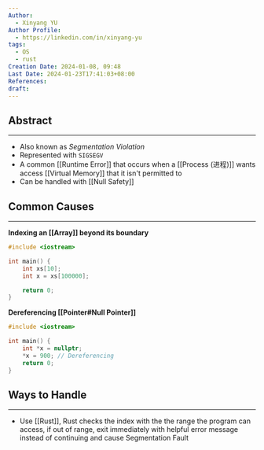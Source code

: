 ```yaml
---
Author:
  - Xinyang YU
Author Profile:
  - https://linkedin.com/in/xinyang-yu
tags:
  - OS
  - rust
Creation Date: 2024-01-08, 09:48
Last Date: 2024-01-23T17:41:03+08:00
References: 
draft: 
---
```

## Abstract
---
- Also known as *Segmentation Violation*
- Represented with `SIGSEGV`
- A common [[Runtime Error]] that occurs when a [[Process (进程)]] wants access [[Virtual Memory]] that it isn't permitted to 
- Can be handled with [[Null Safety]]


## Common Causes
---
**Indexing an [[Array]] beyond its boundary**
```cpp
#include <iostream>

int main() {
	int xs[10];
	int x = xs[100000];

	return 0;
}
```

**Dereferencing [[Pointer#Null Pointer]]**
```cpp
#include <iostream>

int main() {
	int *x = nullptr;
	*x = 900; // Dereferencing 
	return 0;
}
```


## Ways to Handle
---
- Use [[Rust]], Rust checks the index with the the range the program can access, if out of range, exit immediately with helpful error message instead of continuing and cause Segmentation Fault